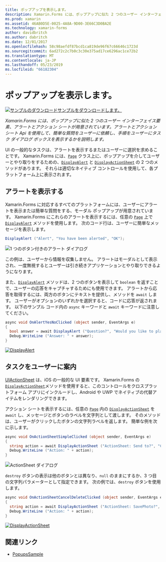 ```yaml
---
title: ポップアップを表示します。
description: Xamarin.Forms には、ポップアップに似た 2 つのユーザー インターフェイス要素、アラートとアクション シートが用意されています。 アラートとアクション シート Api を使用して、簡単な質問をユーザーに依頼し、手順をユーザーにタスク ダイアログ ボックスを表示するかを説明します。
ms.prod: xamarin
ms.assetid: 46AB0D5E-0025-4A8A-9D00-3E66C3D0BA2E
ms.technology: xamarin-forms
author: davidbritch
ms.author: dabritch
ms.date: 12/01/2017
ms.openlocfilehash: 58c98aefdf87bcd1ca819de96f67c66646c1723d
ms.sourcegitcommit: 6ad272c2c7b0c3c30e375ad17ce6296ac1ce72b2
ms.translationtype: MT
ms.contentlocale: ja-JP
ms.lasthandoff: 05/23/2019
ms.locfileid: "66182304"
---
```

# <a name="display-pop-ups"></a>ポップアップを表示します。

[![サンプルのダウンロード](~/media/shared/download.png)サンプルをダウンロードします。](https://developer.xamarin.com/samples/xamarin-forms/Navigation/Pop-ups/)

_Xamarin.Forms には、ポップアップに似た 2 つのユーザー インターフェイス要素、アラートとアクション シートが用意されています。アラートとアクション シート Api を使用して、簡単な質問をユーザーに依頼し、手順をユーザーにタスク ダイアログ ボックスを表示するかを説明します。_

UI の一般的なタスクは、アラートを表示するまたはユーザーに選択を求めることです。 Xamarin.Forms には、[`Page`](xref:Xamarin.Forms.Page) クラス上に、ポップアップを介してユーザーとやり取りをするための、[`DisplayAlert`](xref:Xamarin.Forms.Page.DisplayAlert*) と [`DisplayActionSheet`](xref:Xamarin.Forms.Page.DisplayActionSheet*) の 2 つのメソッドがあります。 それらは適切なネイティブ コントロールを使用して、各プラットフォーム上に表示されます。

## <a name="display-an-alert"></a>アラートを表示する

Xamarin.Forms に対応するすべてのプラットフォームには、ユーザーにアラートを表示または簡単な質問をする、モーダル ポップアップが用意されています。 Xamarin.Forms にこれらのアラートを表示するには、任意の [`Page`](xref:Xamarin.Forms.Page) 上で [`DisplayAlert`](xref:Xamarin.Forms.Page.DisplayAlert*) メソッドを使用します。 次のコード行は、ユーザーに簡単なメッセージを表示します。

```csharp
DisplayAlert ("Alert", "You have been alerted", "OK");
```

![](pop-ups-images/alert.png "1 つのボタン付きのアラート ダイアログ")

この例は、ユーザーから情報を収集しません。 アラートはモーダルとして表示され、一度無視するとユーザーは引き続きアプリケーションとやり取りできるようになります。

また、[`DisplayAlert`](xref:Xamarin.Forms.Page.DisplayAlert*) メソッドは、2 つのボタンを表示して `boolean` を返すことで、ユーザーの応答をキャプチャするためにも使用できます。 アラートから応答を取得するには、両方のボタンにテキストを提供し、メソッドを `await` します。 ユーザーがオプションのいずれかを選択すると、コードに応答が返されます。 以下のサンプル コード内の `async` キーワードと `await` キーワードに注意してください。

```csharp
async void OnAlertYesNoClicked (object sender, EventArgs e)
{
  bool answer = await DisplayAlert ("Question?", "Would you like to play a game", "Yes", "No");
  Debug.WriteLine ("Answer: " + answer);
}
```

[![DisplayAlert](pop-ups-images/alert2-sml.png "2 つのボタン付きのアラート ダイアログ")](pop-ups-images/alert2.png#lightbox "2 つのボタン付きのアラート ダイアログ")

## <a name="guide-users-through-tasks"></a>タスクをユーザーに案内

[UIActionSheet](https://developer.apple.com/library/ios/documentation/uikit/reference/uiactionsheet_class/Reference/Reference.html) は、iOS の一般的な UI 要素です。 Xamarin.Forms の [`DisplayActionSheet`](xref:Xamarin.Forms.Page.DisplayActionSheet*)メソッドを使用すると、このコントロールをクロスプラットフォーム アプリにインクルードし、Android や UWP でネイティブの代替アイテムをレンダリングできます。

アクション シートを表示するには、任意の [`Page`](xref:Xamarin.Forms.Page) 内の [`DisplayActionSheet`](xref:Xamarin.Forms.Page.DisplayActionSheet*) を `await` し、メッセージとボタンのラベルを文字列として渡します。 そのメソッドは、ユーザーがクリックしたボタンの文字列ラベルを返します。 簡単な例を次に示します。

```csharp
async void OnActionSheetSimpleClicked (object sender, EventArgs e)
{
  string action = await DisplayActionSheet ("ActionSheet: Send to?", "Cancel", null, "Email", "Twitter", "Facebook");
  Debug.WriteLine ("Action: " + action);
}
```

![](pop-ups-images/action.png "ActionSheet ダイアログ")

`destroy` ボタンの表示は他のボタンとは異なり、`null` のままにするか、3 つ目の文字列パラメーターとして指定できます。 次の例では、`destroy` ボタンを使用します。

```csharp
async void OnActionSheetCancelDeleteClicked (object sender, EventArgs e)
{
  string action = await DisplayActionSheet ("ActionSheet: SavePhoto?", "Cancel", "Delete", "Photo Roll", "Email");
  Debug.WriteLine ("Action: " + action);
}
```

[![DisplayActionSheet](pop-ups-images/action2-sml.png "destroy ボタン付きのアクション シート ダイアログ")](pop-ups-images/action2.png#lightbox "destroy ボタン付きのアクション シート ダイアログ")

## <a name="related-links"></a>関連リンク

- [PopupsSample](https://developer.xamarin.com/samples/xamarin-forms/Navigation/Pop-ups/)
